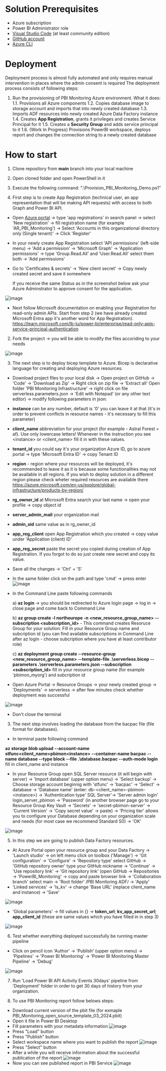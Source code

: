 # Solution Prerequisites
- Azure subscription
- Power BI Administrator role
- [Visual Studio Code](https://code.visualstudio.com/download) (at least community edition)
- [GitHub account](https://github.com/join)
- [Azure CLI](https://learn.microsoft.com/en-us/cli/azure/install-azure-cli)

# Deployment
Deployment process is almost fully automated and only requires manual intervention in places where the admin consent is required
The deployment process consists of following steps:
1. Run the provisioning of PBI Monitoring Azure environment. What it does:
1.1. Provisions all Azure components
1.2. Copies database image to storage account and imports that into newly created database
1.3. Imports ADF resources into newly created Azure Data Factory instance
1.4. Creates **App Registration**, grants it privileges and creates Service Principal for it
1.5. Creates a **Security Group** and adds service principal to it
1.6. (Work In Progress) Provisions PowerBI workspace, deploys report and changes the connection string to a newly created database

# How to start
1) Clone repository from **main** branch into your local machine
2) Open cloned folder and open PowerShell in it
3) Execute the following command: ".\Provision_PBI_Monitoring_Demo.ps1"

1) First step is to create App Registration (technical user, an app representation that will be making API requests) with access to both Graph and Power BI API.
- Open [Azure portal](https://portal.azure.com/) -> type 'app registrations' in search panel -> select 'New registration' -> fill registration name (for example 'AR_PBI_Monitoring') -> Select 'Accounts in this organizational directory only (Single tenant)' -> Click 'Register'
- In your newly create App Registration select 'API permissions' (left-side menu) -> 'Add a permission' -> 'Microsoft Graph' -> 'Application permissions' -> type 'Group.Read.All' and 'User.Read.All' select them both -> 'Add permissions'
- Go to 'Certificates & secrets' -> 'New client secret' -> Copy newly created secret and save it somewhere
  
  If you receive the same Status as in the screenshot below ask your Azure Adminstrator to approve consent for the application.
  
![image](https://github.com/AstralForest/Power_BI_Monitoring/assets/156897451/f64d184d-0675-4f00-899f-a80468fc68b9)

 - Next follow Microsoft documentation on enabling your Registration for read-only admin APIs. Start from step 2 (we have already created Microsoft Entra app it's another word for App Registration). https://learn.microsoft.com/lb-lu/power-bi/enterprise/read-only-apis-service-principal-authentication
2) Fork the project -> you will be able to modify the files accoriding to your needs
   
 ![image](https://github.com/AstralForest/Power_BI_Monitoring/assets/156897451/8128e115-48db-450f-971d-9d9e7add6241)

3) The next step is to deploy bicep template to Azure. Bicep is declarative language for creating and deploying Azure resources.
- Download project files to your local disk -> Open project on GitHub -> 'Code' -> 'Download as Zip' -> Right click on zip file -> 'Extract all'
Open folder 'PBI Monitoring Infrastructure' -> right click on file serverless.parameters.json -> 'Edit with Notepad' (or any other text editor) -> modify following parameters in json:
- **instance** can be any number, default is '0' you can leave it at that (it's in order to prevent conflicts in resource names - it's necessary to fill this parameter)
- **client_name** abbreviation for your project (for example - Astral Forest = af). Use only lowercase letters! Whenever in the instruction you see &lt;instance&gt; or <client_name> fill it in with these values.
- **tenant_id** you could say it's your organization Azure ID, go to azure portal -> type 'Microsoft Entra ID' -> copy Tenant ID
- **region** - region where your resources will be deployed, it's recommended to leave it as it is because some functionalities may not be available in all regions. If you wish to deploy solution in a different region please check wheter required resources are available there https://azure.microsoft.com/en-us/explore/global-infrastructure/products-by-region/ 
- **rg_owner_id** at Microsoft Entra search your last name -> open your profile -> copy object id
- **server_admin_mail** your organization mail
- **admin_sid** same value as in rg_owner_id
- **app_reg_client** open App Registration which you created -> copy value under 'Application (client) ID' 
- **app_reg_secret** paste the secret you copied during creation of App Registration. If you forgot to do so just create new secret and copy its value.

- Save all the changes -> 'Ctrl' + 'S'

- In the same folder click on the path and type 'cmd' -> press enter
![image](https://github.com/AstralForest/Power_BI_Monitoring/assets/156897451/6dffd4f8-0cd4-4dc2-acbd-83cf57dbff4e)

- In the Command Line paste following commands
  
  a) **az login** -> you should be redirected to Azure login page -> log in -> close page and come back to Command Line
  
  b) **az group create -l northeurope -n <new_resource_group_name> --subscription <subscription_id>** - This command creates Resoruce Group for your solution. Fill in your Resource Group name and subcription id (you can find available subscriptions in Command Line after az login - choose subcription where you have at least contributor role)
  
  c) **az deployment group create --resource-group <new_resource_group_name> --template-file .\serverless.bicep --parameters .\serverless.parameters.json --subscription <subscription_id>** fill in your resource group name (for example 'pbimon_myorg') and subcription id

- Open Azure Portal -> Resource Groups -> your newly created group -> 'Deployments' -> serverless -> after few minutes check whether deployment was successful

![image](https://github.com/AstralForest/Power_BI_Monitoring/assets/156897451/901daafb-e1bc-4c93-9a13-350079cade70)

- Don't close the terminal
  
3) The next step involves loading the database from the bacpac file (file format for databases).
- In terminal paste following command
  
**az storage blob upload --account-name stfunc<client_name>pbimon&lt;instance&gt; --container-name bacpac --name database --type block --file .\database.bacpac --auth-mode login** fill in client_name and instance

- In your Resource Group open SQL Server resource (it will begin with server) -> 'Import database' (upper option menu) -> 'Select backup' -> Choose storage account beginnig with 'stfunc' -> 'bacpac' -> 'Select' -> database -> 'Database name' (enter: db-<client_name>-pbimon-&lt;instance&gt;) -> 'Authentication type' SQL Server'-> 'Server admin login' login_server_pbimon -> 'Password' (in another browser page go to your Resource Group Key Vault -> 'Secrets' -> 'secret-pbimon-server' -> 'Current Version' -> 'Copy secret value' -> paste) -> 'Pricing tier' allows you to configure your Database depending on your organization scale and needs (for most case we recommend Standard S0) -> 'OK'

![image](https://github.com/AstralForest/Power_BI_Monitoring/assets/156897451/907601c1-07c4-4593-b120-77c37000245f)

5) In this step we are going to publish Data Factory resources.
- At Azure Portal open your resource group and your Data Factory -> 'Launch studio' -> on left menu click on toolbox ('Manage') -> 'Git configuration' -> 'Configure' -> 'Repository type' select GitHub -> 'GitHub repository owner' type your GitHub nickname -> 'Continue' -> 'Use repository link' -> 'Git repository link' (open GitHub -> Repositories -> 'PowerBI_Monitoring' -> copy and paste browser link -> 'Collaboration branch' select main -> 'Root folder' /PBI Monitoring ADF/ -> 'Apply'
- 'Linked services' -> 'ls_kv' -> change 'Base URL' (replace client_name and instance) -> 'Save'
   
![image](https://github.com/AstralForest/Power_BI_Monitoring/assets/156897451/29d03429-0774-40ff-837f-b6ed19781f83)

- 'Global parameters' -> fill values in {} -> **token_url**; **kv_app_secret_url**; **app_client_id** (these are same values which you have filled in in step 3)
  
 ![image](https://github.com/AstralForest/Power_BI_Monitoring/assets/156897451/3ef46935-7397-460e-9f56-760e3e3cea0a)


6) Test whether everything deployed successfully be running master pipeline
- Click on pencil icon 'Author' -> 'Publish' (upper option menu) -> 'Pipelines' -> 'Power BI Monitoring' -> 'Power BI Monitoring Master Pipeline' -> 'Debug'

![image](https://github.com/AstralForest/Power_BI_Monitoring/assets/156897451/34a502ea-91e0-4130-a11c-b1e369850747)

7) Run 'Load Power BI API Activity Events 30days' pipeline from 'Deployment' folder in order to get 30 days of history from your organization.

8) To use PBI Monitoring report follow belows steps:
- Download current version of the pbit file (for exmaple PBI_Monitoring_open_source_template_03_2024.pbit)
- Open it file in Power BI Desktop
- Fill parameters with your metadata information
![image](https://github.com/AstralForest/Power_BI_Monitoring/assets/161041983/35b505cb-61f1-45ca-b360-03f798397cca)
- Press "Load" button
- Press "Publish" button
- Select workspace name where you want to publish the report
![image](https://github.com/AstralForest/Power_BI_Monitoring/assets/161041983/cc57b4b6-834c-43b2-98c6-0b14489bb726)
- Press "Select" button
- After a while you will receive information about the successful publication of the report
![image](https://github.com/AstralForest/Power_BI_Monitoring/assets/161041983/610967b4-626e-4159-80b6-be190ccf9824)
- Now you can see published report in PBI Service
![image](https://github.com/AstralForest/Power_BI_Monitoring/assets/161041983/d91597d3-9bb2-4135-88a6-01b345637c3b)

